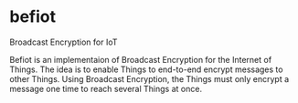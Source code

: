 # befiot
Broadcast Encryption for IoT

Befiot is an implementaion of Broadcast Encryption for the Internet of Things. The idea is to enable Things to end-to-end encrypt messages to other Things. Using Broadcast Encryption, the Things must only encrypt a message one time to reach several Things at once.
